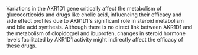 Variations in the AKR1D1 gene critically affect the metabolism of glucocorticoids and drugs like cholic acid, influencing their efficacy and side effect profiles due to AKR1D1's significant role in steroid metabolism and bile acid synthesis. Although there is no direct link between AKR1D1 and the metabolism of clopidogrel and ibuprofen, changes in steroid hormone levels facilitated by AKR1D1 activity might indirectly affect the efficacy of these drugs.